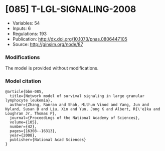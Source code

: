 # \[085\] T-LGL-SIGNALING-2008

 - Variables: 54
 - Inputs: 6
 - Regulations: 193
 - Publication: http://dx.doi.org/10.1073/pnas.0806447105
 - Source: http://ginsim.org/node/87


### Modifications

The model is provided without modifications.

### Model citation

```
@article{bbm-085,
  title={Network model of survival signaling in large granular lymphocyte leukemia},
  author={Zhang, Ranran and Shah, Mithun Vinod and Yang, Jun and Nyland, Susan B and Liu, Xin and Yun, Jong K and Albert, R{\'e}ka and Loughran Jr, Thomas P},
  journal={Proceedings of the National Academy of Sciences},
  volume={105},
  number={42},
  pages={16308--16313},
  year={2008},
  publisher={National Acad Sciences}
}

```

